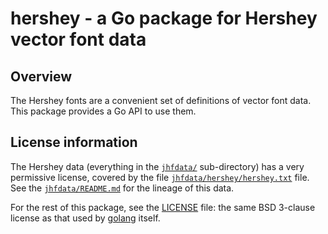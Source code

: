 # hershey - a Go package for Hershey vector font data

## Overview

The Hershey fonts are a convenient set of definitions of vector font
data. This package provides a Go API to use them.

## License information

The Hershey data (everything in the [`jhfdata/`](jhfdata)
sub-directory) has a very permissive license, covered by the file
[`jhfdata/hershey/hershey.txt`](jhfdata/hershey/hershey.txt) file. See
the [`jhfdata/README.md`](jhfdata/README.md) for the lineage of this
data.

For the rest of this package, see the [LICENSE](LICENSE) file: the
same BSD 3-clause license as that used by
[golang](https://golang.org/LICENSE) itself.
